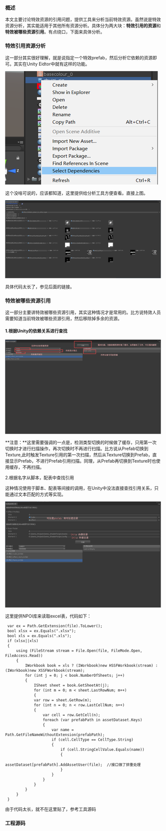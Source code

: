### 概述

本文主要讨论特效资源的引用问题，提供工具来分析当前特效资源。虽然说是特效资源分析，其实能适用于其他所有资源分析。具体分为两大块：**特效引用的资源**和**特效被哪些资源引用**。有点绕口，下面来具体分析。

### 特效引用资源分析

这一部分其实很好理解，就是说指定一个特效prefab，然后分析它依赖的资源即可。其实在Unity Eidtor中就有这样的功能。



![1571045721043](imgs/1571045721043.png)

这个没啥可说的，应该都知道，这里提供给分析工具方便查看。直接上图。

![1571045875908](imgs/1571045875908.png)

具体代码太长了，参见后面的链接。

### 特效被哪些资源引用

这一部分主要讲特效被哪些资源引用，其实这种情况才是常用的。比方说特效人员需要知道当前特效被哪些资源引用，然后移除掉多余的资源。

#### 1.根据Unity的依赖关系进行查找

![1571046470099](imgs/1571046470099.png)

**注意：**这里需要强调的一点是，检测类型切换的时候做了缓存，只用第一次切换时才进行扫描操作，再次切换时不再进行扫描。比方说从Prefab切换到Texture,此时触发Texture引用的第一次扫描，然后从Texture切换到Prefab，直接显示Prefab，不进行Prefab引用扫描。同理，从Prefab再切换到Texture时也使用缓存，不再扫描。

2.根据名字从脚本，配表中查找引用

这种情况使用于脚本、配表等间接的调用，在Unity中没法直接查找引用关系，只能通过文本匹配的方式等实现。

![1571048104956](imgs/1571048104956.png)

这里提供NPOI库来读取excel表，代码如下：

```
 var ex = Path.GetExtension(file).ToLower();
 bool xlsx = ex.Equals(".xlsx");
 bool xls = ex.Equals(".xls");
 if (xlsx||xls)
 {
     using (FileStream stream = File.Open(file, FileMode.Open, FileAccess.Read))
     {
         IWorkbook book = xls ? (IWorkbook)new HSSFWorkbook(stream) : (IWorkbook)new XSSFWorkbook(stream);
         for (int j = 0; j < book.NumberOfSheets; j++)
         {
             ISheet sheet = book.GetSheetAt(j);
             for (int m = 0; m < sheet.LastRowNum; m++)
             {
             var row = sheet.GetRow(m);
             for (int n = 0; n < row.LastCellNum; n++)
             {
            	 var cell = row.GetCell(n);
                 foreach (var prefabPath in assetDataset.Keys)
                 {
                	 var name = Path.GetFileNameWithoutExtension(prefabPath);
                     if (cell.CellType == CellType.String)
                     {
                         if (cell.StringCellValue.Equals(name))
                         {
                             assetDataset[prefabPath].AddAssetUser(file);  //接口做了排重处理
                         }
                     }
                 }
        	 }
         }
     }
 }
```



由于代码太长，就不在这里贴了，参考工具源码

### 工程源码

